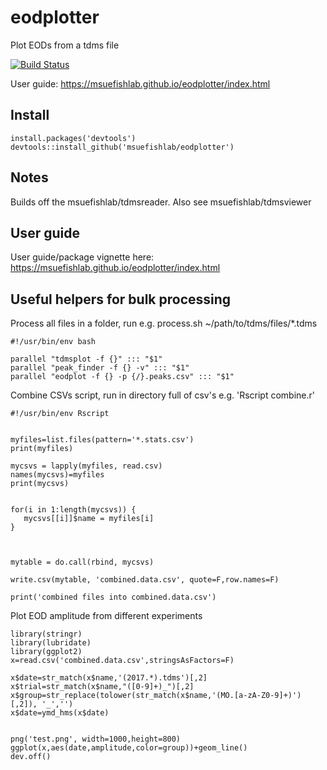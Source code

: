 # eodplotter

Plot EODs from a tdms file

[![Build Status](https://travis-ci.org/msuefishlab/eodplotter.svg?branch=master)](https://travis-ci.org/msuefishlab/eodplotter)


User guide: https://msuefishlab.github.io/eodplotter/index.html


## Install

    install.packages('devtools')
    devtools::install_github('msuefishlab/eodplotter')

## Notes

Builds off the msuefishlab/tdmsreader. Also see msuefishlab/tdmsviewer


## User guide

User guide/package vignette here: https://msuefishlab.github.io/eodplotter/index.html


## Useful helpers for bulk processing

Process all files in a folder, run e.g. process.sh ~/path/to/tdms/files/*.tdms

```
#!/usr/bin/env bash

parallel "tdmsplot -f {}" ::: "$1"
parallel "peak_finder -f {} -v" ::: "$1"
parallel "eodplot -f {} -p {/}.peaks.csv" ::: "$1"
```


Combine CSVs script, run in directory full of csv's e.g. 'Rscript combine.r'

```
#!/usr/bin/env Rscript


myfiles=list.files(pattern='*.stats.csv')
print(myfiles)

mycsvs = lapply(myfiles, read.csv)
names(mycsvs)=myfiles
print(mycsvs)


for(i in 1:length(mycsvs)) {
   mycsvs[[i]]$name = myfiles[i]
}



mytable = do.call(rbind, mycsvs)

write.csv(mytable, 'combined.data.csv', quote=F,row.names=F)

print('combined files into combined.data.csv')
```



Plot EOD amplitude from different experiments

```
library(stringr)
library(lubridate)
library(ggplot2)
x=read.csv('combined.data.csv',stringsAsFactors=F)

x$date=str_match(x$name,'(2017.*).tdms')[,2]
x$trial=str_match(x$name,"([0-9]+)_")[,2]
x$group=str_replace(tolower(str_match(x$name,'(MO.[a-zA-Z0-9]+)')[,2]), '_','')
x$date=ymd_hms(x$date)


png('test.png', width=1000,height=800)
ggplot(x,aes(date,amplitude,color=group))+geom_line()
dev.off()
```
